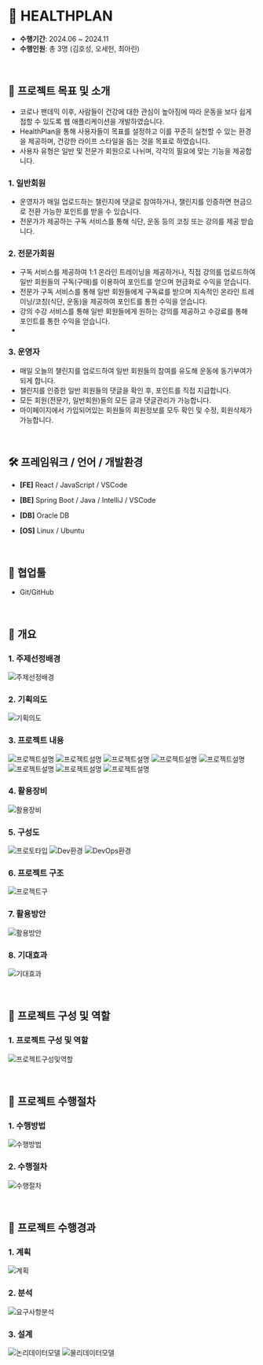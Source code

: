 # 🦾 HEALTHPLAN

- **수행기간**: 2024.06 ~ 2024.11
- **수행인원**: 총 3명 (김호성, 오세헌, 최아린)

<br />

## 📂 프로젝트 목표 및 소개

- 코로나 팬데믹 이후, 사람들이 건강에 대한 관심이 높아짐에 따라 운동을 보다 쉽게 접할 수 있도록 웹 애플리케이션을 개발하였습니다.
- HealthPlan을 통해 사용자들이 목표를 설정하고 이를 꾸준히 실천할 수 있는 환경을 제공하며, 건강한 라이프 스타일을 돕는 것을 목표로 하였습니다.
- 사용자 유형은 일반 및 전문가 회원으로 나뉘며, 각각의 필요에 맞는 기능을 제공합니다.


### 1. 일반회원
- 운영자가 매일 업로드하는 챌린지에 댓글로 참여하거나, 챌린지를 인증하면 현금으로 전환 가능한 포인트를 받을 수 있습니다.
- 전문가가 제공하는 구독 서비스를 통해 식단, 운동 등의 코칭 또는 강의를 제공 받습니다.

### 2. 전문가회원
- 구독 서비스를 제공하여 1:1 온라인 트레이닝을 제공하거나, 직접 강의를 업로드하여 일반 회원들의 구독(구매)를 이용하여 포인트를 얻으며 현금화로 수익을 얻습니다.
- 전문가 구독 서비스를 통해 일반 회원들에게 구독료를 받으며 지속적인 온라인 트레이닝/코칭(식단, 운동)을 제공하여 포인트를 통한 수익을 얻습니다.
- 강의 수강 서비스를 통해 일반 회원들에게 원하는 강의를 제공하고 수강료를 통해 포인트를 통한 수익을 얻습니다.
- 
### 3. 운영자
- 매일 오늘의 챌린지를 업로드하여 일반 회원들의 참여를 유도해 운동에 동기부여가 되게 합니다.
- 챌린지를 인증한 일반 회원들의 댓글을 확인 후, 포인트를 직접 지급합니다.
- 모든 회원(전문가, 일반회원)들의 모든 글과 댓글관리가 가능합니다.
- 마이페이지에서 가입되어있는 회원들의 회원정보를 모두 확인 및 수정, 회원삭제가 가능합니다.

<br />

## 🛠️ 프레임워크 / 언어 / 개발환경

- **[FE]** React / JavaScript / VSCode

- **[BE]** Spring Boot / Java / IntelliJ / VSCode

- **[DB]** Oracle DB

- **[OS]** Linux / Ubuntu

<br />

## 🤝 협업툴

- Git/GitHub

<br />

## 🌼 개요
### 1. 주제선정배경
![주제선정배경](https://github.com/CHOI-AHRIN/HealthPlan/blob/master/me/1.png)

### 2. 기획의도
![기획의도](https://github.com/CHOI-AHRIN/HealthPlan/blob/master/me/2.png)

### 3. 프로젝트 내용
![프로젝트설명](https://github.com/CHOI-AHRIN/HealthPlan/blob/master/me/3.png)
![프로젝트설명](https://github.com/CHOI-AHRIN/HealthPlan/blob/master/me/4.png)
![프로젝트설명](https://github.com/CHOI-AHRIN/HealthPlan/blob/master/me/5.png)
![프로젝트설명](https://github.com/CHOI-AHRIN/HealthPlan/blob/master/me/6.png)
![프로젝트설명](https://github.com/CHOI-AHRIN/HealthPlan/blob/master/me/7.png)
![프로젝트설명](https://github.com/CHOI-AHRIN/HealthPlan/blob/master/me/8.png)
![프로젝트설명](https://github.com/CHOI-AHRIN/HealthPlan/blob/master/me/9.png)
![프로젝트설명](https://github.com/CHOI-AHRIN/HealthPlan/blob/master/me/10.png)

### 4. 활용장비
![활용장비](https://github.com/CHOI-AHRIN/HealthPlan/blob/master/me/11.png)

### 5. 구성도
![프로토타입](https://github.com/CHOI-AHRIN/HealthPlan/blob/master/me/12.png)
![Dev환경](https://github.com/CHOI-AHRIN/HealthPlan/blob/master/me/13.png)
![DevOps환경](https://github.com/CHOI-AHRIN/HealthPlan/blob/master/me/14.png)

### 6. 프로젝트 구조
![프로젝트구](https://github.com/CHOI-AHRIN/HealthPlan/blob/master/me/15.png)

### 7. 활용방안
![활용방안](https://github.com/CHOI-AHRIN/HealthPlan/blob/master/me/16.png)

### 8. 기대효과
![기대효과](https://github.com/CHOI-AHRIN/HealthPlan/blob/master/me/17.png)

<br />


## 🌼 프로젝트 구성 및 역할
### 1. 프로젝트 구성 및 역할
![프로젝트구성및역할](https://github.com/CHOI-AHRIN/HealthPlan/blob/master/me/18.png)


<br />


## 🌼 프로젝트 수행절차
### 1. 수행방법
![수행방법](https://github.com/CHOI-AHRIN/HealthPlan/blob/master/me/19.png)

### 2. 수행절차
![수행절차](https://github.com/CHOI-AHRIN/HealthPlan/blob/master/me/20.png)


<br />

## 🌼 프로젝트 수행경과
### 1. 계획
![계획](https://github.com/CHOI-AHRIN/HealthPlan/blob/master/me/21.png)

### 2. 분석
![요구사항분석](https://github.com/CHOI-AHRIN/HealthPlan/blob/master/me/22.png)

### 3. 설계
![논리데이터모델](https://github.com/CHOI-AHRIN/HealthPlan/blob/master/me/23.png)
![물리데이터모델](https://github.com/CHOI-AHRIN/HealthPlan/blob/master/me/24.png)
